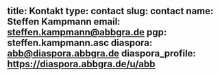 title: Kontakt
type: contact
slug: contact
name: Steffen Kampmann
email: steffen.kampmann@abbgra.de
pgp: steffen.kampmann.asc
diaspora: abb@diaspora.abbgra.de
diaspora_profile: https://diaspora.abbgra.de/u/abb
---
